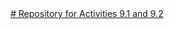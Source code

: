 <a href="https://github.com/Kishan014/PCDE-Activity-9.1">
# Repository for Activities 9.1 and 9.2


<a href="https://github.com/Kishan014/PCDE-Activity-9.1">  
